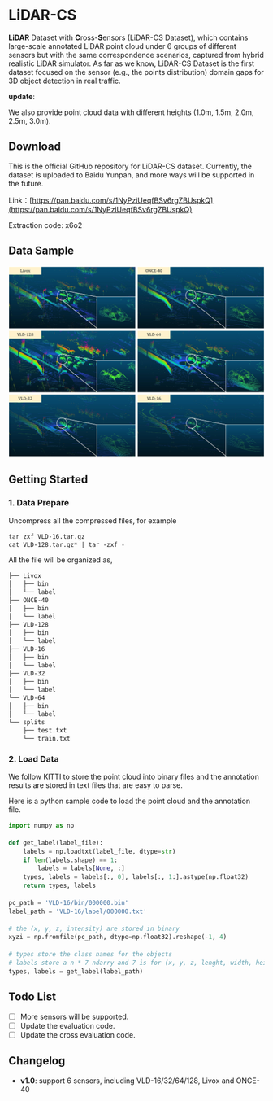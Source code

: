 # LiDAR-CS

**LiDAR** Dataset with **C**ross-**S**ensors (LiDAR-CS Dataset), which contains large-scale annotated LiDAR point cloud under 6 groups of different sensors but with the same correspondence scenarios, captured from hybrid realistic LiDAR simulator. As far as we know, LiDAR-CS Dataset is the first dataset focused on the sensor (e.g., the points distribution) domain gaps for 3D object detection in real traffic.

**update**:

 We also provide point cloud data with different heights (1.0m, 1.5m, 2.0m, 2.5m, 3.0m).

## Download

This is the official GitHub repository for LiDAR-CS dataset. Currently, the dataset is uploaded to Baidu Yunpan, and more ways will be supported in the future.

Link：[https://pan.baidu.com/s/1NyPziUeqfBSv6rgZBUspkQ](https://pan.baidu.com/s/1NyPziUeqfBSv6rgZBUspkQ) 

Extraction code: x6o2 



## Data Sample

![sample](sample.jpg)

## Getting Started

### 1. Data Prepare
Uncompress all the compressed files, for example

```
tar zxf VLD-16.tar.gz
cat VLD-128.tar.gz* | tar -zxf -
```

All the file will be organized as,

```
├── Livox
│   ├── bin
│   └── label
├── ONCE-40
│   ├── bin
│   └── label
├── VLD-128
│   ├── bin
│   └── label
├── VLD-16
│   ├── bin
│   └── label
├── VLD-32
│   ├── bin
│   └── label
└── VLD-64
│   ├── bin
│   └── label
└── splits
    ├── test.txt
    └── train.txt
```
    
### 2. Load Data

We follow KITTI to store the point cloud into binary files and the annotation results are stored in text files that are easy to parse.

Here is a python sample code to load the point cloud and the annotation file. 

```python
import numpy as np

def get_label(label_file):
    labels = np.loadtxt(label_file, dtype=str)
    if len(labels.shape) == 1:
        labels = labels[None, :]
    types, labels = labels[:, 0], labels[:, 1:].astype(np.float32)
    return types, labels

pc_path = 'VLD-16/bin/000000.bin'
label_path = 'VLD-16/label/000000.txt'

# the (x, y, z, intensity) are stored in binary
xyzi = np.fromfile(pc_path, dtype=np.float32).reshape(-1, 4) 

# types store the class names for the objects
# labels store a n * 7 ndarry and 7 is for (x, y, z, lenght, width, height, angle) in LiDAR coordinate.
types, labels = get_label(label_path) 

```


## Todo List

- [ ] More sensors will be supported.
- [ ] Update the evaluation code.
- [ ] Update the cross evaluation code.

## Changelog

+ **v1.0**: support 6 sensors, including VLD-16/32/64/128, Livox and ONCE-40
